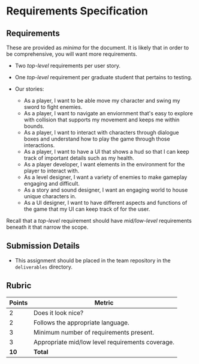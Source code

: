 # Requirements Specification

## Requirements
These are provided as _minima_ for the document. It is likely that in order to be comprehensive, you will want more requirements.
* Two _top-level_ requirements per user story.
* One _top-level_ requirement per graduate student that pertains to testing.

* Our stories:
  * As a player, I want to be able move my character and swing my sword to fight enemies.
  * As a player, I want to navigate an enviornment that's easy to explore with collision that supports my movement and keeps me within bounds.
  * As a player, I want to interact with characters through dialogue boxes and understand how to play the game through those interactions.
  * As a player, I want to have a UI that shows a hud so that I can keep track of important details such as my health.
  * As a player developer, I want elements in the environment for the player to interact with.
  * As a level designer, I want a variety of enemies to make gameplay engaging and difficult.
  * As a story and sound designer, I want an engaging world to house unique characters in.
  * As a UI designer, I want to have different aspects and functions of the game that my UI can keep track of for the user.

Recall that a _top-level_ requirement should have _mid/low-level_ requirements beneath it that narrow the scope.

## Submission Details
* This assignment should be placed in the team repository in the `deliverables` directory.

## Rubric
| Points | Metric                                            |
| ------ | ------------------------------------------------- |
| 2      | Does it look nice?                                |
| 2      | Follows the appropriate language.                 |
| 3      | Minimum number of requirements present.           |
| 3      | Appropriate mid/low level requirements coverage.  |
| **10** | **Total**                                         |
